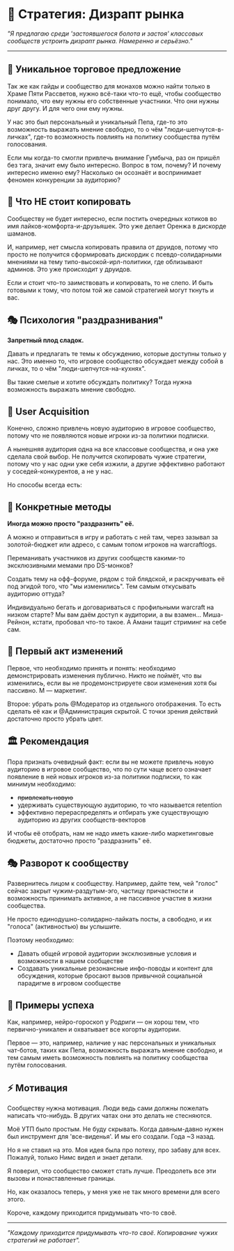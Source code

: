 # 🎯 Стратегия: Дизрапт рынка

*"Я предлагаю среди 'застоявшегося болота и застоя' классовых сообществ устроить дизрапт рынка. Намеренно и серьёзно."*

---

## 🚀 Уникальное торговое предложение

Так же как гайды и сообщество для монахов можно найти только в Храме Пяти Рассветов, нужно всё-таки что-то ещё, чтобы сообщество понимало, что ему нужны его собственные участники. Что они нужны друг другу. И для чего они ему нужны.

У нас это был персональный и уникальный Пепа, где-то это возможность выражать мнение свободно, то о чём "люди-шепчутся-в-личках", где-то возможность повлиять на политику сообщества путём голосования.

Если мы когда-то смогли привлечь внимание Гумбыча, раз он пришёл без тэга, значит ему было интересно. Вопрос в том, почему? И почему интересно именно ему? Насколько он осознаёт и воспринимает феномен конкуренции за аудиторию?

## 🎨 Что НЕ стоит копировать

Сообществу не будет интересно, если постить очередных котиков во имя лайков-комфорта-и-друзьяшек. Это уже делает Оренжа в дискорде шаманов.

И, например, нет смысла копировать правила от друидов, потому что просто не получится сформировать дискордик с псевдо-солидарными мнениями на тему типо-высокой-ирл-политики, где облизывают админов. Это уже происходит у друидов.

Если и стоит что-то заимствовать и копировать, то не слепо. И быть готовыми к тому, что потом той же самой стратегией могут ткнуть и вас.

## 🎭 Психология "раздразнивания"

**Запретный плод сладок.**

Давать и предлагать те темы к обсуждению, которые доступны только у нас. Это именно то, что игровое сообщество обсуждает между собой в личках, то о чём "люди-шепчутся-на-кухнях".

Вы такие смелые и хотите обсуждать политику? Тогда нужна возможность выражать мнение свободно.

## 🌊 User Acquisition

Конечно, сложно привлечь новую аудиторию в игровое сообщество, потому что не появляются новые игроки из-за политики подписки.

А нынешняя аудитория одна на все классовые сообщества, и она уже сделала свой выбор. Не получится скопировать чужие стратегии, потому что у нас одни уже себя изжили, а другие эффективно работают у соседей-конкурентов, а не у нас.

Но способы всегда есть:

## 🎯 Конкретные методы

**Иногда можно просто "раздразнить" её.**

А можно и отправиться в игру и работать с ней там, через зазывал за золотой-бюджет или адресо, с самым топом игроков на warcraftlogs.

Переманивать участников из других сообществ какими-то эксклюзивными мемами про DS-монков?

Создать тему на офф-форуме, рядом с той блядской, и раскручивать её под эгидой того, что "мы изменились". Тем самым откусывать аудиторию оттуда?

Индивидуально бегать и договариваться с профильными warcraft на низком старте? Мы вам даём доступ к аудитории, а вы взамен... Миша-Рейнон, кстати, пробовал что-то такое. А Амани тащит стриминг на себе сам.

## 🎪 Первый акт изменений

Первое, что необходимо принять и понять: необходимо демонстрировать изменения публично. Никто не поймёт, что вы изменились, если вы не продемонстрируете свои изменения хотя бы пассивно. М — маркетинг.

Второе: убрать роль @Модератор из отдельного отображения. То есть сделать её как и @Администрация скрытой. С точки зрения действий достаточно просто убрать цвет.

## 🏛️ Рекомендация

Пора признать очевидный факт: если вы не можете привлечь новую аудиторию в игровое сообщество, что по сути чаще всего означает появление в ней новых игроков из-за политики подписки, то как минимум необходимо:

- ~~привлекать новую~~
- удерживать существующую аудиторию, то что называется retention
- эффективно перераспределять и отбирать уже существующую аудиторию из других сообществ-векторов

И чтобы её отобрать, нам не надо иметь какие-либо маркетинговые бюджеты, достаточно просто "раздразнить" её.

## 🎭 Разворот к сообществу

Развернитесь лицом к сообществу. Например, дайте тем, чей "голос" сейчас закрыт чужим-раздутым-эго, частицу причастности и возможность принимать активное, а не пассивное участие в жизни сообщества.

Не просто единодушно-солидарно-лайкать посты, а свободно, и их "голоса" (активностью) вы услышите.

Поэтому необходимо:

- Давать общей игровой аудитории эксклюзивные условия и возможности в нашем сообществе
- Создавать уникальные резонансные инфо-поводы и контент для обсуждения, которые бросают вызов привычной социальной парадигме в игровом сообществе

## 🌟 Примеры успеха

Как, например, нейро-гороскоп у Родриги — он хорош тем, что первично-уникален и охватывает все когорты аудитории.

Первое — это, например, наличие у нас персональных и уникальных чат-ботов, таких как Пепа, возможность выражать мнение свободно, и тем самым иметь возможность повлиять на политику сообщества путём голосования.

## ⚡ Мотивация

Сообществу нужна мотивация. Люди ведь сами должны пожелать написать что-нибудь. В других чатах они это делать не стесняются.

Моё УТП было простым. Не буду скрывать. Когда давным-давно нужен был инструмент для 'все-виденья'. И мы его создали. Года ~3 назад.

Но я не ставил на это. Моя идея была про потеху, про забаву для всех. Пожалуй, только Нимс видел и знает детали.

Я поверил, что сообщество сможет стать лучше. Преодолеть все эти вызовы и понаставленные границы.

Но, как оказалось теперь, у меня уже не так много времени для всего этого.

Короче, каждому приходится придумывать что-то своё.

---

*"Каждому приходится придумывать что-то своё. Копирование чужих стратегий не работает".* 
